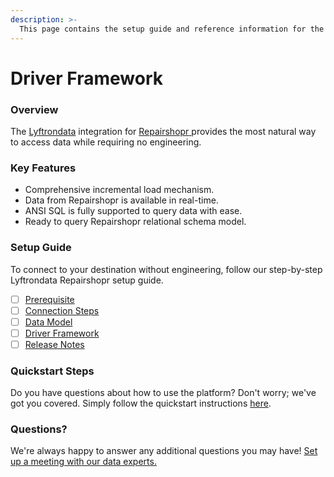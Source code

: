 ```yaml
---
description: >-
  This page contains the setup guide and reference information for the Repairshopr source connector.
---
```


# Driver Framework

### Overview

The [Lyftrondata](https://www.lyftrondata.com/) integration for [Repairshopr](None)[ ](https://www.lyftrondata.com/integration/repairshopr/)provides the most natural way to access data while requiring no engineering.

### Key Features

* Comprehensive incremental load mechanism.
* Data from Repairshopr is available in real-time.&#x20;
* ANSI SQL is fully supported to query data with ease.
* Ready to query Repairshopr relational schema model.

### Setup Guide

To connect to your destination without engineering, follow our step-by-step Lyftrondata Repairshopr setup guide.

* [ ] [Prerequisite](../../finance-analytics/repairshopr/prerequisite.md)
* [ ] [Connection Steps](../../finance-analytics/repairshopr/connection-steps.md)
* [ ] [Data Model](../../finance-analytics/repairshopr/data-model/)
* [ ] [Driver Framework](../../finance-analytics/repairshopr/driver-framework/)
* [ ] [Release Notes](../../finance-analytics/repairshopr/release-notes.md)

### Quickstart Steps

Do you have questions about how to use the platform? Don't worry; we've got you covered. Simply follow the quickstart instructions [here](../../../quickstart-steps.md).

### Questions? <a href="#questions" id="questions"></a>

We're always happy to answer any additional questions you may have! [Set up a meeting with our data experts.](https://www.lyftrondata.com/book-a-meeting/)


